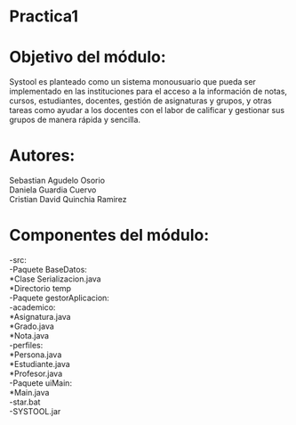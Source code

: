 # Practica1

# Objetivo del módulo:
Systool es planteado como un sistema monousuario que pueda ser
implementado en las instituciones para el acceso a la información de notas,
cursos, estudiantes, docentes, gestión de asignaturas y grupos, y otras
tareas como ayudar a los docentes con el labor de calificar y gestionar sus
grupos de manera rápida y sencilla.

# Autores:
Sebastian Agudelo Osorio  
Daniela Guardia Cuervo  
Cristian David Quinchia Ramirez  

# Componentes del módulo:
-src:  
  -Paquete BaseDatos:  
    *Clase Serializacion.java  
    *Directorio temp  
  -Paquete gestorAplicacion:  
    -academico:  
      *Asignatura.java  
      *Grado.java  
      *Nota.java  
    -perfiles:  
      *Persona.java  
      *Estudiante.java  
      *Profesor.java  
  -Paquete uiMain:  
    *Main.java  
-star.bat  
-SYSTOOL.jar  
